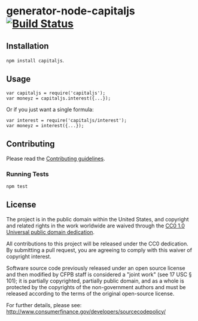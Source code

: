# generator-node-capitaljs [![Build Status](https://secure.travis-ci.org/capitaljs/capitaljs.png?branch=master)](https://travis-ci.org/capitaljs/capitaljs)

## Installation

`npm install capitaljs`.

## Usage

```
var capitaljs = require('capitaljs');
var moneyz = capitaljs.interest({...});
```

Or if you just want a single formula:

```
var interest = require('capitaljs/interest');
var moneyz = interest({...});
```

## Contributing

Please read the [Contributing guidelines](CONTRIBUTING.md).

### Running Tests

```
npm test
```

## License

The project is in the public domain within the United States, and
copyright and related rights in the work worldwide are waived through
the [CC0 1.0 Universal public domain dedication](http://creativecommons.org/publicdomain/zero/1.0/).

All contributions to this project will be released under the CC0
dedication. By submitting a pull request, you are agreeing to comply
with this waiver of copyright interest.

Software source code previously released under an open source license and then modified by CFPB staff is considered a "joint work" (see 17 USC § 101); it is partially copyrighted, partially public domain, and as a whole is protected by the copyrights of the non-government authors and must be released according to the terms of the original open-source license.

For further details, please see: http://www.consumerfinance.gov/developers/sourcecodepolicy/
